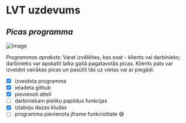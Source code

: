 # LVT uzdevums
## _Picas programma_
![image](https://cdna.artstation.com/p/assets/images/images/026/935/020/large/aleksandra-glabchuk-pizza-render.jpg?1590133025)

_Programmas apraksts_: Varat izvēlēties, kas esat - klients vai darbinieks; darbinieks var apskatīt laika gaitā pagatavotās picas. Klients pats var izveidot vairākas picas un pasūtīt tās uz vietas vai ar piegādi. 

- [x] izveidota programma
- [x] ieladeta github
- [x] pievienoti atteli
- [ ] darbiniekam pieliku papildus funkcijas
- [x] izlaboju dazas kludas
- [ ] programma pievienota jframe funkciolitate :sweat_smile:
